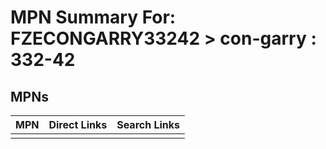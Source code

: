 



# MPN Summary For: FZECONGARRY33242 > con-garry : 332-42

## MPNs
  

|MPN|Direct Links|Search Links|
| :--- | :--- | :--- |
||||
